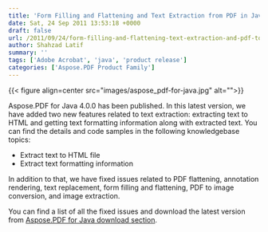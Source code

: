 ```yaml
---
title: 'Form Filling and Flattening and Text Extraction from PDF in Java'
date: Sat, 24 Sep 2011 13:53:18 +0000
draft: false
url: /2011/09/24/form-filling-and-flattening-text-extraction-and-pdf-to-image-conversion-are-improved-in-aspose.pdf.kit-for-java/
author: Shahzad Latif
summary: ''
tags: ['Adobe Acrobat', 'java', 'product release']
categories: ['Aspose.PDF Product Family']
---
```




{{< figure align=center src="images/aspose_pdf-for-java.jpg" alt="">}}


Aspose.PDF for Java 4.0.0 has been published. In this latest version, we have added two new features related to text extraction: extracting text to HTML and getting text formatting information along with extracted text. You can find the details and code samples in the following knowledgebase topics:

*   Extract text to HTML file
*   Extract text formatting information

In addition to that, we have fixed issues related to PDF flattening, annotation rendering, text replacement, form filling and flattening, PDF to image conversion, and image extraction.

You can find a list of all the fixed issues and download the latest version from [Aspose.PDF for Java download section][1].




[1]: https://downloads.aspose.com/pdf/java




